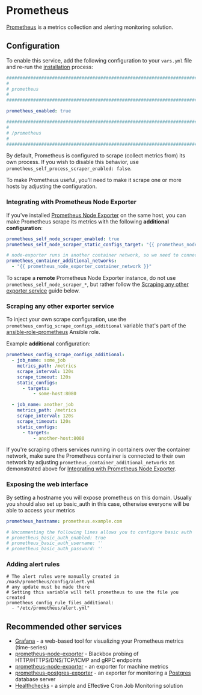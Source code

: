 # Prometheus

[Prometheus](https://prometheus.io/) is a metrics collection and alerting monitoring solution.


## Configuration

To enable this service, add the following configuration to your `vars.yml` file and re-run the [installation](../installing.md) process:

```yaml
########################################################################
#                                                                      #
# prometheus                                                           #
#                                                                      #
########################################################################

prometheus_enabled: true

########################################################################
#                                                                      #
# /prometheus                                                          #
#                                                                      #
########################################################################
```

By default, Prometheus is configured to scrape (collect metrics from) its own process. If you wish to disable this behavior, use `prometheus_self_process_scraper_enabled: false`.

To make Prometheus useful, you'll need to make it scrape one or more hosts by adjusting the configuration.


### Integrating with Prometheus Node Exporter

If you've installed [Prometheus Node Exporter](prometheus-node-exporter.md) on the same host, you can make Prometheus scrape its metrics with the following **additional configuration**:

```yaml
prometheus_self_node_scraper_enabled: true
prometheus_self_node_scraper_static_configs_target: "{{ prometheus_node_exporter_identifier }}:9100"

# node-exporter runs in another container network, so we need to connect to it.
prometheus_container_additional_networks:
  - "{{ prometheus_node_exporter_container_network }}"
```

To scrape a **remote** Prometheus Node Exporter instance, do not use `prometheus_self_node_scraper_*`, but rather follow the [Scraping any other exporter service](#scraping-any-other-exporter-service) guide below.


### Scraping any other exporter service

To inject your own scrape configuration, use the `prometheus_config_scrape_configs_additional` variable that's part of the [ansible-role-prometheus](https://github.com/mother-of-all-self-hosting/ansible-role-prometheus) Ansible role.

Example **additional** configuration:

```yaml
prometheus_config_scrape_configs_additional:
  - job_name: some_job
    metrics_path: /metrics
    scrape_interval: 120s
    scrape_timeout: 120s
    static_configs:
      - targets:
          - some-host:8080

  - job_name: another_job
    metrics_path: /metrics
    scrape_interval: 120s
    scrape_timeout: 120s
    static_configs:
      - targets:
          - another-host:8080
```

If you're scraping others services running in containers over the container network, make sure the Prometheus container is connected to their own network by adjusting `prometheus_container_additional_networks` as demonstrated above for [Integrating with Prometheus Node Exporter](#integrating-with-prometheus-node-exporter).


### Exposing the web interface

By setting a hostname you will expose prometheus on this domain.
Usually you should also set up basic_auth in this case, otherwise everyone will be able to access your metrics

```yaml
prometheus_hostname: prometheus.example.com

# Uncommenting the following lines allows you to configure basic auth
# prometheus_basic_auth_enabled: true
# prometheus_basic_auth_username: ''
# prometheus_basic_auth_password: ''
```

### Adding alert rules

```
# The alert rules were manually created in /mash/prometheus/config/alert.yml
# any update must be made there
# Setting this variable will tell prometheus to use the file you created
prometheus_config_rule_files_additional:
  - "/etc/prometheus/alert.yml"
```

## Recommended other services

- [Grafana](grafana.md) - a web-based tool for visualizing your Prometheus metrics (time-series)
- [prometheus-node-exporter](prometheus-blackbox-exporter.md) - Blackbox probing of HTTP/HTTPS/DNS/TCP/ICMP and gRPC endpoints
- [prometheus-node-exporter](prometheus-node-exporter.md) - an exporter for machine metrics
- [prometheus-postgres-exporter](prometheus-postgres-exporter.md) - an exporter for monitoring a [Postgres](postgres.md) database server
- [Healthchecks](healthchecks.md) - a simple and Effective Cron Job Monitoring solution
